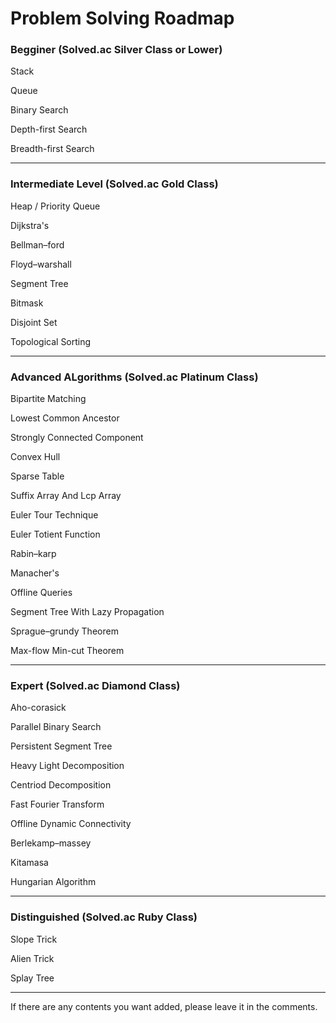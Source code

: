 # Problem Solving Roadmap

### Begginer (Solved.ac Silver Class or Lower)

Stack

Queue

Binary Search

Depth-first Search

Breadth-first Search

___

### Intermediate Level (Solved.ac Gold Class)

Heap / Priority Queue

Dijkstra's
	
Bellman–ford

Floyd–warshall

Segment Tree

Bitmask

Disjoint Set

Topological Sorting

___

### Advanced ALgorithms (Solved.ac Platinum Class)

Bipartite Matching

Lowest Common Ancestor

Strongly Connected Component

Convex Hull

Sparse Table

Suffix Array And Lcp Array	

Euler Tour Technique

Euler Totient Function

Rabin–karp
	
Manacher's

Offline Queries

Segment Tree With Lazy Propagation

Sprague–grundy Theorem

Max-flow Min-cut Theorem

___

### Expert (Solved.ac Diamond Class)

Aho-corasick

Parallel Binary Search

Persistent Segment Tree

Heavy Light Decomposition

Centriod Decomposition

Fast Fourier Transform	

Offline Dynamic Connectivity

Berlekamp–massey

Kitamasa
  
Hungarian Algorithm
  
___

### Distinguished (Solved.ac Ruby Class)

Slope Trick

Alien Trick

Splay Tree

___


If there are any contents you want added, please leave it in the comments. 

